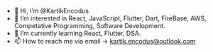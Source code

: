 - 👋 Hi, I’m @KartikEncodus
- 👀 I’m interested in React, JavaScript, Flutter, Dart, FireBase, AWS, Competative Programming, Software Development.
- 🌱 I’m currently learning React, Flutter, DSA.
- 📫 How to reach me via email -> kartik.encodus@outlook.com

<!---
KartikEncodus/KartikEncodus is a ✨ special ✨ repository because its `README.md` (this file) appears on your GitHub profile.
You can click the Preview link to take a look at your changes.
--->
